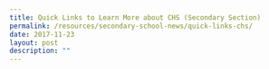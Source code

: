 ```yaml
---
title: Quick Links to Learn More about CHS (Secondary Section)
permalink: /resources/secondary-school-news/quick-links-chs/
date: 2017-11-23
layout: post
description: ""
---
```

